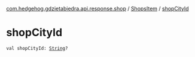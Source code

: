 [com.hedgehog.gdzietabiedra.api.response.shop](../index.md) / [ShopsItem](index.md) / [shopCityId](./shop-city-id.md)

# shopCityId

`val shopCityId: `[`String`](https://kotlinlang.org/api/latest/jvm/stdlib/kotlin/-string/index.html)`?`